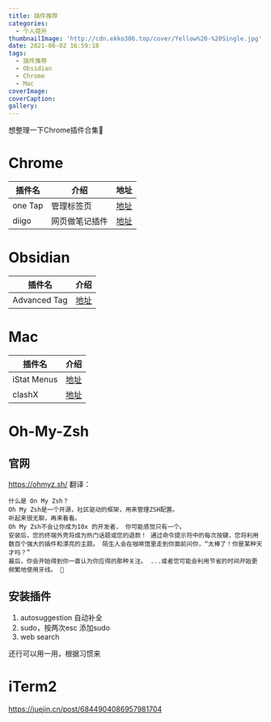 ```yaml
---
title: 插件推荐
categories:
  - 个人提升
thumbnailImage: 'http://cdn.ekko306.top/cover/Yellow%20-%20Single.jpg'
date: 2021-06-02 16:59:18
tags:
  - 插件推荐
  - Obsidian
  - Chrome
  - Mac
coverImage:
coverCaption:
gallery:
---
```

想整理一下Chrome插件合集🤔️
<!-- more -->
# Chrome
| 插件名  | 介绍           | 地址                                                                                                                                    | 
| ------- | -------------- | --------------------------------------------------------------------------------------------------------------------------------------- |
| one Tap | 管理标签页     | [地址](https://chrome.google.com/webstore/detail/onetab/chphlpgkkbolifaimnlloiipkdnihall)                                               |
| diigo   | 网页做笔记插件 | [地址](https://chrome.google.com/webstore/detail/diigo-web-collector-captu/pnhplgjpclknigjpccbcnmicgcieojbh?utm_source=chrome-ntp-icon) | 


# Obsidian
| 插件名       | 介绍                                                       |
| ------------ | ---------------------------------------------------------- |
| Advanced Tag | [地址](https://www.hksilicon.com/articles/1995287?lang=cn) |


# Mac
| 插件名      | 介绍                                                   |
| ----------- | ------------------------------------------------------ |
| iStat Menus | [地址](https://bjango.com/mac/istatmenus/)             |
| clashX      | [地址](https://github.com/yichengchen/clashX/releases) |

# Oh-My-Zsh
## 官网
https://ohmyz.sh/
翻译：
```text
什么是 On My Zsh？
Oh My Zsh是一个开源，社区驱动的框架，用来管理ZSH配置。
听起来很无聊，再来看看。
Oh My Zsh不会让你成为10x 的开发者， 你可能感觉只有一个。
安装后，您的终端外壳将成为热门话题或您的退款！ 通过命令提示符中的每次按键，您将利用数百个强大的插件和漂亮的主题。 陌生人会在咖啡馆里走到你面前问你，“太棒了！你是某种天才吗？”
最后，你会开始得到你一直认为你应得的那种关注。 ...或者您可能会利用节省的时间开始更频繁地使用牙线。 😬
```

## 安装插件
1. autosuggestion 自动补全
2. sudo，按两次esc 添加sudo
3. web search


还行可以用一用，根据习惯来

# iTerm2
https://juejin.cn/post/6844904086957981704

